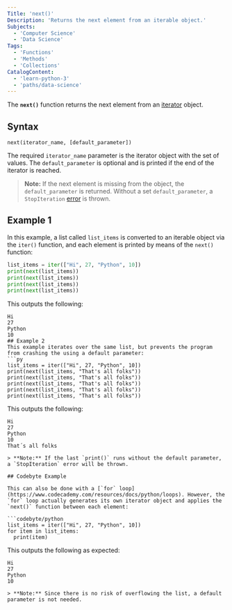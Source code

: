 ```yaml
---
Title: 'next()'
Description: 'Returns the next element from an iterable object.'
Subjects:
  - 'Computer Science'
  - 'Data Science'
Tags:
  - 'Functions'
  - 'Methods'
  - 'Collections'
CatalogContent:
  - 'learn-python-3'
  - 'paths/data-science'
---
```


The **`next()`** function returns the next element from an [iterator](https://www.codecademy.com/resources/docs/python/iterators) object.

## Syntax

```pseudo
next(iterator_name, [default_parameter])
```

The required `iterator_name` parameter is the iterator object with the set of values. The `default_parameter` is optional and is printed if the end of the iterator is reached.

> **Note:** If the next element is missing from the object, the `default_parameter` is returned. Without a set `default_parameter`, a `StopIteration` [error](https://www.codecademy.com/resources/docs/python/errors) is thrown.

## Example 1

In this example, a list called `list_items` is converted to an iterable object via the `iter()` function, and each element is printed by means of the `next()` function:

```py
list_items = iter(["Hi", 27, "Python", 10])
print(next(list_items))
print(next(list_items))
print(next(list_items))
print(next(list_items))
```
This outputs the following:
```shell
Hi
27
Python
10
## Example 2
This example iterates over the same list, but prevents the program from crashing the using a default parameter:
```py
list_items = iter(["Hi", 27, "Python", 10])
print(next(list_items, "That's all folks"))
print(next(list_items, "That's all folks"))
print(next(list_items, "That's all folks"))
print(next(list_items, "That's all folks"))
print(next(list_items, "That's all folks"))
```
This outputs the following:
```shell
Hi
27
Python
10
That´s all folks 

> **Note:** If the last `print()` runs without the default parameter, a `StopIteration` error will be thrown.

## Codebyte Example

This can also be done with a [`for` loop](https://www.codecademy.com/resources/docs/python/loops). However, the `for` loop actually generates its own iterator object and applies the `next()` function between each element:

```codebyte/python
list_items = iter(["Hi", 27, "Python", 10])
for item in list_items:
  print(item)
```

This outputs the following as expected:

```shell
Hi
27
Python
10

> **Note:** Since there is no risk of overflowing the list, a default parameter is not needed.
